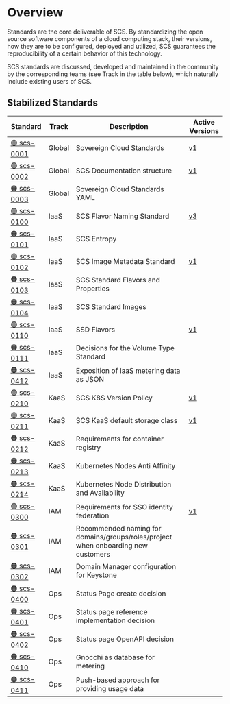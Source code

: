 # Overview

Standards are the core deliverable of SCS. By standardizing the open source software components of a cloud computing stack, their versions, how they are to be configured, deployed and utilized, SCS guarantees the reproducibility of a certain behavior of this technology.

SCS standards are discussed, developed and maintained in the community by the corresponding teams (see Track in the table below), which naturally include existing users of SCS.

## Stabilized Standards

| Standard  | Track  | Description  | Active Versions  |
| --------- | ------ | ------------ | ---------------- |
| [🟢 scs-0001](/standards/global/scs-0001)  | Global  | Sovereign Cloud Standards  | [v1](/standards/scs-0001-v1-sovereign-cloud-standards)  |
| [🟢 scs-0002](/standards/global/scs-0002)  | Global  | SCS Documentation structure  | [v1](/standards/scs-0002-v1-standards-docs-org)  |
| [🟠 scs-0003](/standards/global/scs-0003)  | Global  | Sovereign Cloud Standards YAML  |   |
| [🟢 scs-0100](/standards/iaas/scs-0100)  | IaaS  | SCS Flavor Naming Standard  | [v3](/standards/scs-0100-v3-flavor-naming)  |
| [🟠 scs-0101](/standards/iaas/scs-0101)  | IaaS  | SCS Entropy  |   |
| [🟢 scs-0102](/standards/iaas/scs-0102)  | IaaS  | SCS Image Metadata Standard  | [v1](/standards/scs-0102-v1-image-metadata)  |
| [🟠 scs-0103](/standards/iaas/scs-0103)  | IaaS  | SCS Standard Flavors and Properties  |   |
| [🟠 scs-0104](/standards/iaas/scs-0104)  | IaaS  | SCS Standard Images  |   |
| [🟢 scs-0110](/standards/iaas/scs-0110)  | IaaS  | SSD Flavors  | [v1](/standards/scs-0110-v1-ssd-flavors)  |
| [🟠 scs-0111](/standards/iaas/scs-0111)  | IaaS  | Decisions for the Volume Type Standard  |   |
| [🟠 scs-0412](/standards/iaas/scs-0412)  | IaaS  | Exposition of IaaS metering data as JSON  |   |
| [🟢 scs-0210](/standards/kaas/scs-0210)  | KaaS  | SCS K8S Version Policy  | [v1](/standards/scs-0210-v1-k8s-new-version-policy)  |
| [🟢 scs-0211](/standards/kaas/scs-0211)  | KaaS  | SCS KaaS default storage class  | [v1](/standards/scs-0211-v1-kaas-default-storage-class)  |
| [🟠 scs-0212](/standards/kaas/scs-0212)  | KaaS  | Requirements for container registry  |   |
| [🟠 scs-0213](/standards/kaas/scs-0213)  | KaaS  | Kubernetes Nodes Anti Affinity  |   |
| [🟠 scs-0214](/standards/kaas/scs-0214)  | KaaS  | Kubernetes Node Distribution and Availability  |   |
| [🟢 scs-0300](/standards/iam/scs-0300)  | IAM  | Requirements for SSO identity federation  | [v1](/standards/scs-0300-v1-requirements-for-sso-identity-federation)  |
| [🟠 scs-0301](/standards/iam/scs-0301)  | IAM  | Recommended naming for domains/groups/roles/project when onboarding new customers  |   |
| [🟠 scs-0302](/standards/iam/scs-0302)  | IAM  | Domain Manager configuration for Keystone  |   |
| [🟠 scs-0400](/standards/ops/scs-0400)  | Ops  | Status Page create decision  |   |
| [🟠 scs-0401](/standards/ops/scs-0401)  | Ops  | Status page reference implementation decision  |   |
| [🟠 scs-0402](/standards/ops/scs-0402)  | Ops  | Status page OpenAPI decision  |   |
| [🟠 scs-0410](/standards/ops/scs-0410)  | Ops  | Gnocchi as database for metering  |   |
| [🟠 scs-0411](/standards/ops/scs-0411)  | Ops  | Push-based approach for providing usage data  |   |
